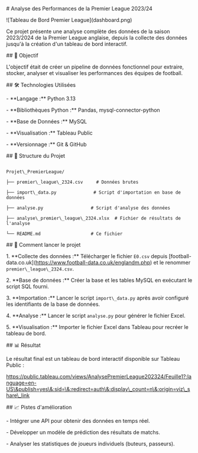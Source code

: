 \# Analyse des Performances de la Premier League 2023/24



!\[Tableau de Bord Premier League](dashboard.png)



Ce projet présente une analyse complète des données de la saison 2023/2024 de la Premier League anglaise, depuis la collecte des données jusqu'à la création d'un tableau de bord interactif.



\## 🎯 Objectif



L'objectif était de créer un pipeline de données fonctionnel pour extraire, stocker, analyser et visualiser les performances des équipes de football.



\## 🛠️ Technologies Utilisées



\- \*\*Langage :\*\* Python 3.13

\- \*\*Bibliothèques Python :\*\* Pandas, mysql-connector-python

\- \*\*Base de Données :\*\* MySQL

\- \*\*Visualisation :\*\* Tableau Public

\- \*\*Versionnage :\*\* Git \& GitHub



\## 📁 Structure du Projet



```

Projet\_PremierLeague/

├── premier\_league\_2324.csv     # Données brutes

├── import\_data.py              # Script d'importation en base de données

├── analyse.py                  # Script d'analyse des données

├── analyse\_premier\_league\_2324.xlsx  # Fichier de résultats de l'analyse

└── README.md                   # Ce fichier

```



\## 🚀 Comment lancer le projet



1\.  \*\*Collecte des données :\*\* Télécharger le fichier `E0.csv` depuis \[football-data.co.uk](https://www.football-data.co.uk/englandm.php) et le renommer `premier\_league\_2324.csv`.

2\.  \*\*Base de données :\*\* Créer la base et les tables MySQL en exécutant le script SQL fourni.

3\.  \*\*Importation :\*\* Lancer le script `import\_data.py` après avoir configuré les identifiants de la base de données.

4\.  \*\*Analyse :\*\* Lancer le script `analyse.py` pour générer le fichier Excel.

5\.  \*\*Visualisation :\*\* Importer le fichier Excel dans Tableau pour recréer le tableau de bord.



\## 📊 Résultat



Le résultat final est un tableau de bord interactif disponible sur Tableau Public :

https://public.tableau.com/views/AnalysePremierLeague202324/Feuille1?:language=en-US\&publish=yes\&:sid=\&:redirect=auth\&:display\_count=n\&:origin=viz\_share\_link



\## 📈 Pistes d'amélioration



\- Intégrer une API pour obtenir des données en temps réel.

\- Développer un modèle de prédiction des résultats de matchs.

\- Analyser les statistiques de joueurs individuels (buteurs, passeurs).

